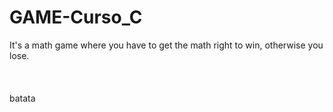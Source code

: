 # GAME-Curso_C
It's a math game where you have to get the math right to win, otherwise you lose.
\
\
\
\
batata
